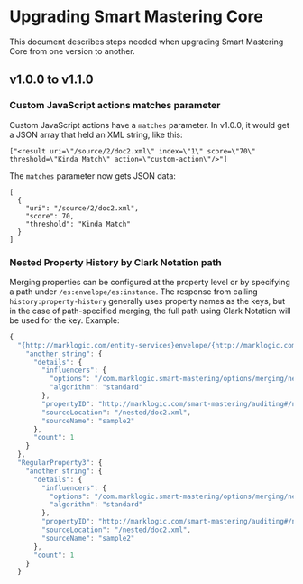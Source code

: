 # Upgrading Smart Mastering Core

This document describes steps needed when upgrading Smart Mastering Core from one version to another. 

## v1.0.0 to v1.1.0

### Custom JavaScript actions matches parameter

Custom JavaScript actions have a `matches` parameter. In v1.0.0, it would get a JSON array that held an XML string, 
like this:

    ["<result uri=\"/source/2/doc2.xml\" index=\"1\" score=\"70\" threshold=\"Kinda Match\" action=\"custom-action\"/>"]

The `matches` parameter now gets JSON data:

    [
      {
        "uri": "/source/2/doc2.xml",
        "score": 70,
        "threshold": "Kinda Match"
      }
    ]

### Nested Property History by Clark Notation path

Merging properties can be configured at the property level or by specifying a path under `/es:envelope/es:instance`. 
The response from calling `history:property-history` generally uses property names as the keys, but in the case of 
path-specified merging, the full path using Clark Notation will be used for the key. Example:

```javascript
{
  "{http://marklogic.com/entity-services}envelope/{http://marklogic.com/entity-services}instance/TopProperty/{nested}LowerProperty1/EvenLowerProperty/LowestProperty1": {
    "another string": {
      "details": {
        "influencers": {
          "options": "/com.marklogic.smart-mastering/options/merging/nested-options.xml",
          "algorithm": "standard"
        },
        "propertyID": "http://marklogic.com/smart-mastering/auditing#/nested/doc2.xmlLowestProperty1410f7993f53b148c5b439c8e48fd5083860d648a00ff7579b0046257822c35658591bddc662ea8bda650cd729f1f3f876038240fa0422a811cc00eeff170e500",
        "sourceLocation": "/nested/doc2.xml",
        "sourceName": "sample2"
      },
      "count": 1
    }
  },
  "RegularProperty3": {
    "another string": {
      "details": {
        "influencers": {
          "options": "/com.marklogic.smart-mastering/options/merging/nested-options.xml",
          "algorithm": "standard"
        },
        "propertyID": "http://marklogic.com/smart-mastering/auditing#/nested/doc2.xmlLowestProperty3410f7993f53b148c5b439c8e48fd5083860d648a00ff7579b0046257822c35658591bddc662ea8bda650cd729f1f3f876038240fa0422a811cc00eeff170e500",
        "sourceLocation": "/nested/doc2.xml",
        "sourceName": "sample2"
      },
      "count": 1
    }
  }
```
